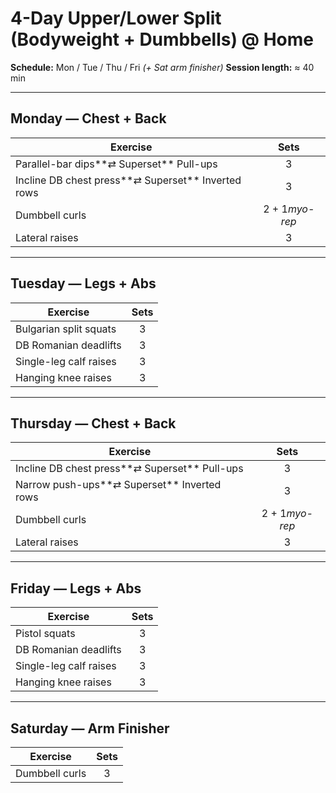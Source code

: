 
# 4-Day Upper/Lower Split (Bodyweight + Dumbbells) @ Home

**Schedule:** Mon / Tue / Thu / Fri *(+ Sat arm finisher)*
**Session length:** ≈ 40 min

---

## Monday — Chest + Back

| Exercise                                                  |       Sets       |
| --------------------------------------------------------- | :--------------: |
| Parallel-bar dips**⇄ Superset** Pull-ups           |        3        |
| Incline DB chest press**⇄ Superset** Inverted rows |        3        |
| Dumbbell curls                                            | 2 + 1*myo-rep* |
| Lateral raises                                            |        3        |

---

## Tuesday — Legs + Abs

| Exercise               | Sets |
| ---------------------- | :--: |
| Bulgarian split squats |  3  |
| DB Romanian deadlifts  |  3  |
| Single-leg calf raises |  3  |
| Hanging knee raises    |  3  |

---

## Thursday — Chest + Back

| Exercise                                             |       Sets       |
| ---------------------------------------------------- | :--------------: |
| Incline DB chest press**⇄ Superset** Pull-ups |        3        |
| Narrow push-ups**⇄ Superset** Inverted rows   |        3        |
| Dumbbell curls                                       | 2 + 1*myo-rep* |
| Lateral raises                                       |        3        |

---

## Friday — Legs + Abs

| Exercise               | Sets |
| ---------------------- | :--: |
| Pistol squats          |  3  |
| DB Romanian deadlifts  |  3  |
| Single-leg calf raises |  3  |
| Hanging knee raises    |  3  |

---

## Saturday — Arm Finisher

| Exercise       | Sets |
| -------------- | :--: |
| Dumbbell curls |  3  |
